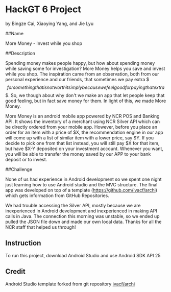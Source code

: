 # HackGT 6 Project
by Bingze Cai, Xiaoying Yang, and Jie Lyu

##Name

More Money - Invest while you shop


##Description

Spending money makes people happy, but how about spending money while saving some for investigation? More Money helps you save and invest while you shop. The inspiration came from an observation, both from our personal experience and our friends, that sometimes we pay extra $$$ for something that is not worth it simply because we feel good for paying that extra $$$. So, we though about why don't we make an app that let people keep that good feeling, but in fact save money for them. In light of this, we made More Money.

More Money is an android mobile app powered by NCR POS and Banking API. It shows the inventory of a merchant using NCR Silver API which can be directly ordered from your mobile app. However, before you place an order for an item with a price of $X, the recommendation engine in our app will come up with a list of similar item with a lower price, say $Y. If you decide to pick one from that list instead, you will still pay $X for that item, but have $X-Y deposited on your investment account. Whenever you want, you will be able to transfer the money saved by our APP to your bank deposit or to invest. 


##Challenge

None of us had experience in Android development so we spent one night just learning how to use Android studio and the MVC structure. The final app was developed on top of a template (https://github.com/ivacf/archi) which gets information from GitHub Repositories.

We had trouble accessing the Silver API, mostly because we are inexperienced in Android development and inexperienced in making API calls in Java. The connection this morning was unstable, so we ended up pulled the JSON file down and made our own local data. Thanks for all the NCR staff that helped us through!


## Instruction
To run this project, download Android Studio and use Android SDK API 25

## Credit
Android Studio template forked from git repository [ivacf/archi](https://github.com/ivacf/archi)
